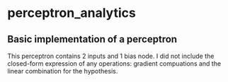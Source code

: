 # perceptron_analytics
## Basic implementation of a perceptron

This perceptron contains 2 inputs and 1 bias node. I did not include the closed-form expression of any operations: gradient compuations and the linear combination for the hypothesis. 


